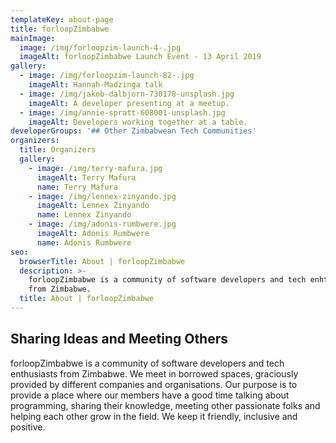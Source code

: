 ```yaml
---
templateKey: about-page
title: forloopZimbabwe
mainImage:
  image: /img/forloopzim-launch-4-.jpg
  imageAlt: forloopZimbabwe Launch Event - 13 April 2019
gallery:
  - image: /img/forloopzim-launch-82-.jpg
    imageAlt: Hannah-Madzinga talk
  - image: /img/jakob-dalbjorn-730178-unsplash.jpg
    imageAlt: A developer presenting at a meetup.
  - image: /img/annie-spratt-608001-unsplash.jpg
    imageAlt: Developers working together at a table.
developerGroups: '## Other Zimbabwean Tech Communities'
organizers:
  title: Organizers
  gallery:
    - image: /img/terry-mafura.jpg
      imageAlt: Terry Mafura
      name: Terry Mafura
    - image: /img/lennex-zinyando.jpg
      imageAlt: Lennex Zinyando
      name: Lennex Zinyando
    - image: /img/adonis-rumbwere.jpg
      imageAlt: Adonis Rumbwere
      name: Adonis Rumbwere
seo:
  browserTitle: About | forloopZimbabwe
  description: >-
    forloopZimbabwe is a community of software developers and tech enhtusiasts
    from Zimbabwe.
  title: About | forloopZimbabwe
---
```


## Sharing Ideas and Meeting Others

forloopZimbabwe is a community of software developers and tech enthusiasts from Zimbabwe. We meet in borrowed spaces, graciously provided by different companies and organisations. Our purpose is to provide a place where our members have a good time talking about programming, sharing their knowledge, meeting other passionate folks and helping each other grow in the field. We keep it friendly, inclusive and positive.
